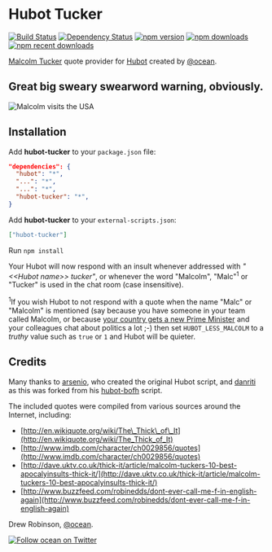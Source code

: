 # Hubot Tucker

[![Build Status](https://img.shields.io/travis/ocean/hubot-tucker.svg?style=flat-square)](https://travis-ci.org/ocean/hubot-tucker) [![Dependency Status](https://david-dm.org/ocean/hubot-tucker.svg?style=flat-square)](https://david-dm.org/ocean/hubot-tucker) [![npm version](https://img.shields.io/npm/v/hubot-tucker.svg?style=flat-square)](https://www.npmjs.com/package/hubot-tucker) [![npm downloads](https://img.shields.io/npm/dt/hubot-tucker.svg?style=flat-square&label=total%20downloads)](https://www.npmjs.com/package/hubot-tucker) [![npm recent downloads](https://img.shields.io/npm/dm/hubot-tucker.svg?style=flat-square&label=recent%20downloads)](https://www.npmjs.com/package/hubot-tucker)

[Malcolm Tucker](https://en.wikipedia.org/wiki/Malcolm_Tucker) quote provider for [Hubot](https://hubot.github.com) created by [@ocean][1].

## Great big sweary swearword warning, obviously.

<img src="http://i.imgur.com/AkuwSlW.png" title="Malcolm visits the USA" />

## Installation

Add **hubot-tucker** to your `package.json` file:

```json
"dependencies": {
  "hubot": "*",
  "...": "*",
  "...": "*",
  "hubot-tucker": "*",
}
```

Add **hubot-tucker** to your `external-scripts.json`:

```json
["hubot-tucker"]
```

Run `npm install`

Your Hubot will now respond with an insult whenever addressed with *"&lt;&lt;Hubot name&gt;&gt; tucker"*, or whenever the word "Malcolm", "Malc"<sup>1</sup> or "Tucker" is used in the chat room (case insensitive).

<sup>1</sup>If you wish Hubot to not respond with a quote when the name "Malc" or "Malcolm" is mentioned (say because you have someone in your team called Malcolm, or because [your country gets a new Prime Minister][5] and your colleagues chat about politics a lot ;-) then set `HUBOT_LESS_MALCOLM` to a *truthy* value such as `true` or `1` and Hubot will be quieter.

## Credits

Many thanks to [arsenio][2], who created the original Hubot script, and [danriti][3] as this was forked from his [hubot-bofh][4] script.

The included quotes were compiled from various sources around the Internet, including:

- [http://en.wikiquote.org/wiki/The\_Thick\_of\_It](http://en.wikiquote.org/wiki/The_Thick_of_It)
- [http://www.imdb.com/character/ch0029856/quotes](http://www.imdb.com/character/ch0029856/quotes)
- [http://dave.uktv.co.uk/thick-it/article/malcolm-tuckers-10-best-apocalyinsults-thick-it/](http://dave.uktv.co.uk/thick-it/article/malcolm-tuckers-10-best-apocalyinsults-thick-it/)
- [http://www.buzzfeed.com/robinedds/dont-ever-call-me-f-in-english-again](http://www.buzzfeed.com/robinedds/dont-ever-call-me-f-in-english-again)
 
Drew Robinson, [@ocean][1].

[![Follow ocean on Twitter](https://img.shields.io/twitter/follow/ocean.svg?style=social)][1]

[1]: https://twitter.com/ocean
[2]: https://github.com/arsenio
[3]: https://github.com/danriti
[4]: https://github.com/danriti/hubot-bofh
[5]: https://en.wikipedia.org/wiki/Malcolm_Turnbull
